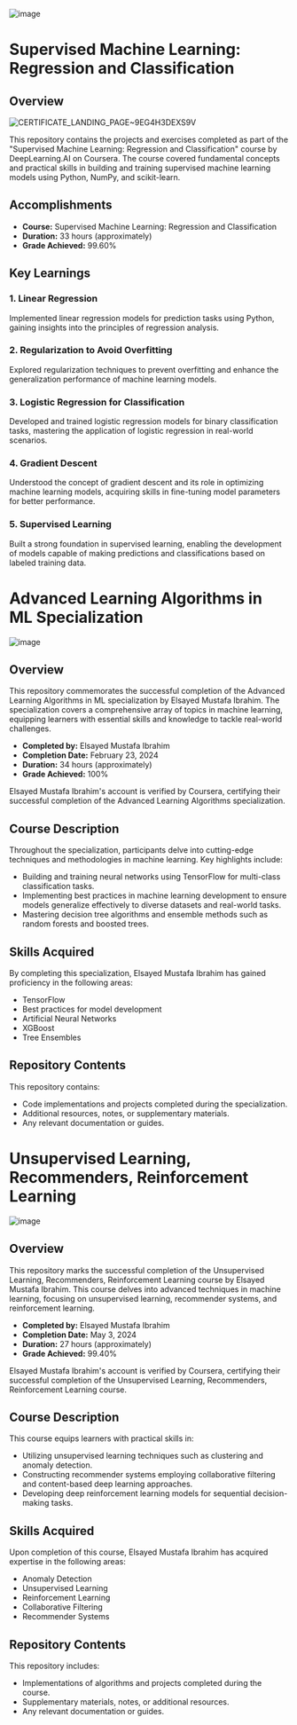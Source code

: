 ![image](https://github.com/El-Sayed-Mustafa/MachineLearningSpecialization/assets/110793510/cd20b31d-264d-48c6-91a6-1190b4612a1a)


# **Supervised Machine Learning: Regression and Classification**

## **Overview**
![CERTIFICATE_LANDING_PAGE~9EG4H3DEXS9V](https://github.com/El-Sayed-Mustafa/MachineLearningSpecialization/assets/110793510/08ee37d0-c205-4ebb-ba77-15861c9e244d)

This repository contains the projects and exercises completed as part of the "Supervised Machine Learning: Regression and Classification" course by DeepLearning.AI on Coursera. The course covered fundamental concepts and practical skills in building and training supervised machine learning models using Python, NumPy, and scikit-learn.

## **Accomplishments**

- **Course:** Supervised Machine Learning: Regression and Classification
- **Duration:** 33 hours (approximately)
- **Grade Achieved:** 99.60%

## **Key Learnings**

### **1. Linear Regression**

Implemented linear regression models for prediction tasks using Python, gaining insights into the principles of regression analysis.

### **2. Regularization to Avoid Overfitting**

Explored regularization techniques to prevent overfitting and enhance the generalization performance of machine learning models.

### **3. Logistic Regression for Classification**

Developed and trained logistic regression models for binary classification tasks, mastering the application of logistic regression in real-world scenarios.

### **4. Gradient Descent**

Understood the concept of gradient descent and its role in optimizing machine learning models, acquiring skills in fine-tuning model parameters for better performance.

### **5. Supervised Learning**

Built a strong foundation in supervised learning, enabling the development of models capable of making predictions and classifications based on labeled training data.


# **Advanced Learning Algorithms in ML Specialization**
![image](https://github.com/El-Sayed-Mustafa/MachineLearningSpecialization/assets/110793510/3d3e1877-5e7c-4a65-8d4a-d3039524261b)

## **Overview**

This repository commemorates the successful completion of the Advanced Learning Algorithms in ML specialization by Elsayed Mustafa Ibrahim. The specialization covers a comprehensive array of topics in machine learning, equipping learners with essential skills and knowledge to tackle real-world challenges.

- **Completed by:** Elsayed Mustafa Ibrahim
- **Completion Date:** February 23, 2024
- **Duration:** 34 hours (approximately)
- **Grade Achieved:** 100%

Elsayed Mustafa Ibrahim's account is verified by Coursera, certifying their successful completion of the Advanced Learning Algorithms specialization.

## **Course Description**

Throughout the specialization, participants delve into cutting-edge techniques and methodologies in machine learning. Key highlights include:

- Building and training neural networks using TensorFlow for multi-class classification tasks.
- Implementing best practices in machine learning development to ensure models generalize effectively to diverse datasets and real-world tasks.
- Mastering decision tree algorithms and ensemble methods such as random forests and boosted trees.

## **Skills Acquired**

By completing this specialization, Elsayed Mustafa Ibrahim has gained proficiency in the following areas:

- TensorFlow
- Best practices for model development
- Artificial Neural Networks
- XGBoost
- Tree Ensembles

## **Repository Contents**

This repository contains:

- Code implementations and projects completed during the specialization.
- Additional resources, notes, or supplementary materials.
- Any relevant documentation or guides.



# **Unsupervised Learning, Recommenders, Reinforcement Learning**
![image](https://github.com/El-Sayed-Mustafa/MachineLearningSpecialization/assets/110793510/6c1c1ec6-e58c-46d4-8474-0cceb30780e5)

## **Overview**

This repository marks the successful completion of the Unsupervised Learning, Recommenders, Reinforcement Learning course by Elsayed Mustafa Ibrahim. This course delves into advanced techniques in machine learning, focusing on unsupervised learning, recommender systems, and reinforcement learning.

- **Completed by:** Elsayed Mustafa Ibrahim
- **Completion Date:** May 3, 2024
- **Duration:** 27 hours (approximately)
- **Grade Achieved:** 99.40%

Elsayed Mustafa Ibrahim's account is verified by Coursera, certifying their successful completion of the Unsupervised Learning, Recommenders, Reinforcement Learning course.

## **Course Description**

This course equips learners with practical skills in:

- Utilizing unsupervised learning techniques such as clustering and anomaly detection.
- Constructing recommender systems employing collaborative filtering and content-based deep learning approaches.
- Developing deep reinforcement learning models for sequential decision-making tasks.

## **Skills Acquired**

Upon completion of this course, Elsayed Mustafa Ibrahim has acquired expertise in the following areas:

- Anomaly Detection
- Unsupervised Learning
- Reinforcement Learning
- Collaborative Filtering
- Recommender Systems

## **Repository Contents**

This repository includes:

- Implementations of algorithms and projects completed during the course.
- Supplementary materials, notes, or additional resources.
- Any relevant documentation or guides.
